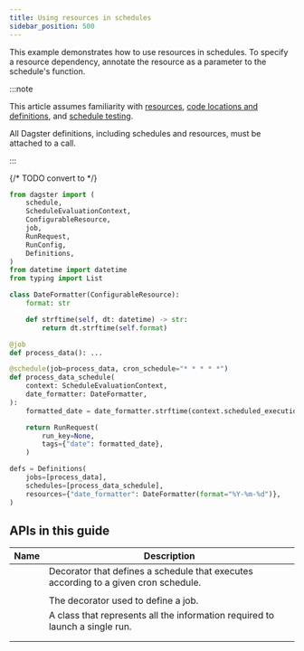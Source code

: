 ```yaml
---
title: Using resources in schedules
sidebar_position: 500
---
```


This example demonstrates how to use resources in schedules. To specify a resource dependency, annotate the resource as a parameter to the schedule's function.

:::note

This article assumes familiarity with [resources](/guides/build/external-resources/), [code locations and definitions](/guides/deploy/code-locations/), and [schedule testing](testing-schedules).

All Dagster definitions, including schedules and resources, must be attached to a <PyObject section="definitions" module="dagster" object="Definitions" /> call.

:::

{/* TODO convert to <CodeExample> */}
```python file=/concepts/resources/pythonic_resources.py startafter=start_new_resource_on_schedule endbefore=end_new_resource_on_schedule dedent=4
from dagster import (
    schedule,
    ScheduleEvaluationContext,
    ConfigurableResource,
    job,
    RunRequest,
    RunConfig,
    Definitions,
)
from datetime import datetime
from typing import List

class DateFormatter(ConfigurableResource):
    format: str

    def strftime(self, dt: datetime) -> str:
        return dt.strftime(self.format)

@job
def process_data(): ...

@schedule(job=process_data, cron_schedule="* * * * *")
def process_data_schedule(
    context: ScheduleEvaluationContext,
    date_formatter: DateFormatter,
):
    formatted_date = date_formatter.strftime(context.scheduled_execution_time)

    return RunRequest(
        run_key=None,
        tags={"date": formatted_date},
    )

defs = Definitions(
    jobs=[process_data],
    schedules=[process_data_schedule],
    resources={"date_formatter": DateFormatter(format="%Y-%m-%d")},
)
```

## APIs in this guide

| Name | Description |
|------|-------------|
| <PyObject section="schedules-sensors" module="dagster" object="schedule" decorator /> | Decorator that defines a schedule that executes according to a given cron schedule. |
| <PyObject section="resources" module="dagster" object="ConfigurableResource" /> | |
| <PyObject section="jobs" module="dagster" object="job" decorator /> | The decorator used to define a job. |
| <PyObject section="execution" module="dagster" object="RunRequest" />                          | A class that represents all the information required to launch a single run. |
| <PyObject section="config" module="dagster" object="RunConfig" /> | |
| <PyObject section="definitions" module="dagster" object="Definitions" /> | |
